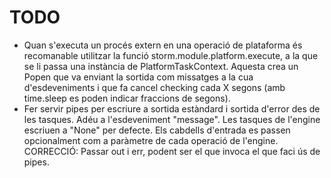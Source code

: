 TODO
====
* Quan s'executa un procés extern en una operació de plataforma és recomanable
  utilitzar la funció storm.module.platform.execute, a la que se li passa una
  instància de PlatformTaskContext. Aquesta crea un Popen que va enviant la
  sortida com missatges a la cua d'esdeveniments i que fa cancel checking cada
  X segons (amb time.sleep es poden indicar fraccions de segons).
* Fer servir pipes per escriure a sortida estàndard i sortida d'error des de les
  tasques. Adéu a l'esdeveniment "message". Les tasques de l'engine escriuen a
  "None" per defecte. Els cabdells d'entrada es passen opcionalment com a
  paràmetre de cada operació de l'engine. CORRECCIÓ: Passar out i err, podent
  ser el que invoca el que faci ús de pipes.
